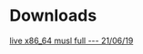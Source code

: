 # Downloads
[live x86_64 musl full --- 21/06/19](/static/download/LEV-live-x86_64-musl-20210619-full.iso)
